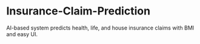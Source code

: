 # Insurance-Claim-Prediction
AI-based system predicts health, life, and house insurance claims with BMI and easy UI.
